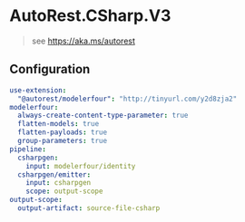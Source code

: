 # AutoRest.CSharp.V3
> see https://aka.ms/autorest

## Configuration
```yaml
use-extension:
  "@autorest/modelerfour": "http://tinyurl.com/y2d8zja2"
modelerfour:
  always-create-content-type-parameter: true
  flatten-models: true
  flatten-payloads: true
  group-parameters: true
pipeline:
  csharpgen:
    input: modelerfour/identity
  csharpgen/emitter:
    input: csharpgen
    scope: output-scope
output-scope:
  output-artifact: source-file-csharp
```
